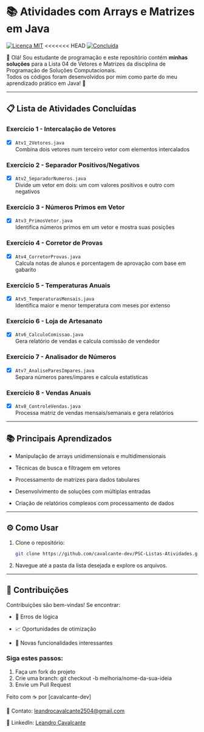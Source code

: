 # 📚 Atividades com Arrays e Matrizes em Java

[![Licença MIT](https://img.shields.io/badge/Licença-MIT-blue)](LICENSE)
<<<<<<< HEAD
[![Concluída](https://img.shields.io/badge/Concluída-brightgreen)](https://github.com/cavalcante-dev/PSC-Listas-Atividades/tree/main/ProfessorGlender/Lista03)

👋 Olá! Sou estudante de programação e este repositório contém **minhas soluções** para a Lista 04 de Vetores e Matrizes da disciplina de Programação de Soluções Computacionais.  
Todos os códigos foram desenvolvidos por mim como parte do meu aprendizado prático em Java! 🚀

---

## 📋 Lista de Atividades Concluídas

### **Exercício 1 - Intercalação de Vetores**  
- [X] `Atv1_2Vetores.java`  
Combina dois vetores num terceiro vetor com elementos intercalados  

### **Exercício 2 - Separador Positivos/Negativos**  
- [X] `Atv2_SeparadorNumeros.java`  
Divide um vetor em dois: um com valores positivos e outro com negativos  

### **Exercício 3 - Números Primos em Vetor**  
- [X] `Atv3_PrimosVetor.java`  
Identifica números primos em um vetor e mostra suas posições  

### **Exercício 4 - Corretor de Provas**  
- [X] `Atv4_CorretorProvas.java`  
Calcula notas de alunos e porcentagem de aprovação com base em gabarito  

### **Exercício 5 - Temperaturas Anuais**  
- [x] `Atv5_TemperaturasMensais.java`  
Identifica maior e menor temperatura com meses por extenso  

### **Exercício 6 - Loja de Artesanato**  
- [X] `Atv6_CalculoComissao.java`  
Gera relatório de vendas e calcula comissão de vendedor  

### **Exercício 7 - Analisador de Números**  
- [x] `Atv7_AnaliseParesImpares.java`  
Separa números pares/ímpares e calcula estatísticas  

### **Exercício 8 - Vendas Anuais**  
- [x] `Atv8_ControleVendas.java`  
Processa matriz de vendas mensais/semanais e gera relatórios  

---

## 📚 Principais Aprendizados
- Manipulação de arrays unidimensionais e multidimensionais

- Técnicas de busca e filtragem em vetores

- Processamento de matrizes para dados tabulares

- Desenvolvimento de soluções com múltiplas entradas

- Criação de relatórios complexos com processamento de dados

--- 

## ⚙️ Como Usar
1. Clone o repositório:
   ```bash
   git clone https://github.com/cavalcante-dev/PSC-Listas-Atividades.git
2. Navegue até a pasta da lista desejada e explore os arquivos.

---

## 🤝 Contribuições
Contribuições são bem-vindas! Se encontrar:

- 🐛 Erros de lógica

- 📈 Oportunidades de otimização

- 🧩 Novas funcionalidades interessantes

### Siga estes passos:
1. Faça um fork do projeto
2. Crie uma branch: git checkout -b melhoria/nome-da-sua-ideia
3. Envie um Pull Request

Feito com ☕ por [cavalcante-dev] 

📧 Contato: leandrocavalcante2504@gmail.com

🔗 LinkedIn: [Leandro Cavalcante](https://www.linkedin.com/in/leandro-cavalcante-13a63521a/)
